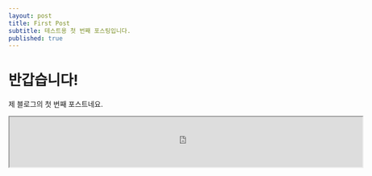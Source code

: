 ```yaml
---
layout: post
title: First Post
subtitle: 테스트용 첫 번째 포스팅입니다.
published: true
---
```


# 반갑습니다!

제 블로그의 첫 번째 포스트네요.
<iframe src="https://ghchart.rshah.org/219138/kimyangmin" width="700" height="100"></iframe>
